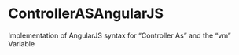 # ControllerASAngularJS
Implementation of AngularJS syntax for “Controller As” and the “vm” Variable
